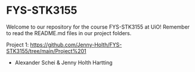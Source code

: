 # FYS-STK3155

Welcome to our repository for the course FYS-STK3155 at UiO! Remember to read the README.md files in our project folders.

Project 1: https://github.com/Jenny-Holth/FYS-STK3155/tree/main/Project%201




- Alexander Schei & Jenny Holth Hartting
